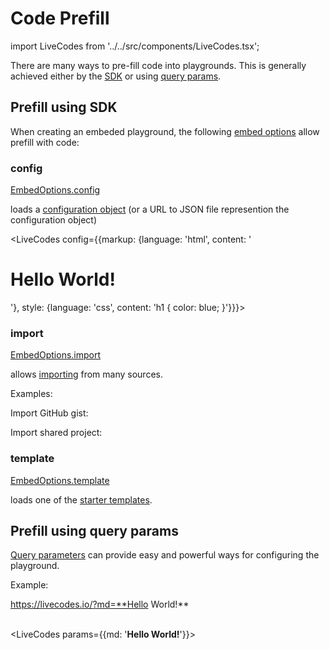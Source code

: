 # Code Prefill

import LiveCodes from '../../src/components/LiveCodes.tsx';

There are many ways to pre-fill code into playgrounds. This is generally achieved either by the [SDK](../sdk/index.md) or using [query params](../configuration/query-params.md).

## Prefill using SDK

When creating an embeded playground, the following [embed options](../sdk/js-ts.md#embed-options) allow prefill with code:

### config

[EmbedOptions.config](../sdk/js-ts.md#config)

loads a [configuration object](../configuration/configuration-object.md) (or a URL to JSON file represention the configuration object)

<LiveCodes config={{markup: {language: 'html', content: '<h1>Hello World!</h1>'}, style: {language: 'css', content: 'h1 { color: blue; }'}}}></LiveCodes>

### import

[EmbedOptions.import](../sdk/js-ts.md#import)

allows [importing](./import.md) from many sources.

Examples:

Import GitHub gist:

<LiveCodes import="https://gist.github.com/f01deb828a42f363502fbae7964d48e9"></LiveCodes>

Import shared project:

<LiveCodes import="id/6ys2b8txf33"></LiveCodes>

### template

[EmbedOptions.template](../sdk/js-ts.md#template)

loads one of the [starter templates](./templates.md).

<LiveCodes template="react"></LiveCodes>

## Prefill using query params

[Query parameters](../configuration/query-params.md) can provide easy and powerful ways for configuring the playground.

Example:

<a href="https://livecodes.io/?md=**Hello World!**" target="_blank">https://livecodes.io/?md=**Hello World!**</a><br /><br />

<LiveCodes params={{md: '**Hello World!**'}}></LiveCodes>
